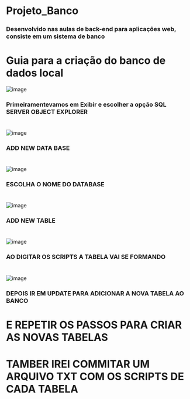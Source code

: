 # Projeto_Banco

### Desenvolvido nas aulas de back-end para aplicações web, consiste em um sistema de banco

#

# Guia para a criação do banco de dados local

![image](https://user-images.githubusercontent.com/62707328/171186368-8cb2ae24-9437-41fe-9fe0-2d6c35ee7287.png)

### Primeiramentevamos em Exibir e escolher a opção SQL SERVER OBJECT EXPLORER

#

![image](https://user-images.githubusercontent.com/62707328/171186705-8b6c372a-18bb-4917-badb-9930e5c45a9d.png)

### ADD NEW DATA BASE

#

![image](https://user-images.githubusercontent.com/62707328/171186879-7267b4ce-6559-4c3c-90eb-db912c227d11.png)

### ESCOLHA O NOME DO DATABASE

#

![image](https://user-images.githubusercontent.com/62707328/171187125-cf3db69d-fe41-4e09-86e8-e74a9303da57.png)

### ADD NEW TABLE

#

![image](https://user-images.githubusercontent.com/62707328/171188281-771a670b-6337-49aa-b8cc-b3ae7c73cd3c.png)
 
 ### AO DIGITAR OS SCRIPTS A TABELA VAI SE FORMANDO
 
 #
 
![image](https://user-images.githubusercontent.com/62707328/171188634-a5579f24-a801-4bfe-b345-83ebe1ed9549.png)

### DEPOIS IR EM UPDATE PARA ADICIONAR A NOVA TABELA AO BANCO

#

# E REPETIR OS PASSOS PARA CRIAR AS NOVAS TABELAS

#

# TAMBER IREI COMMITAR UM ARQUIVO TXT COM OS SCRIPTS DE CADA TABELA
